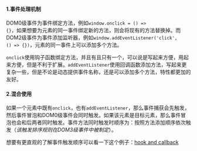 #### **1.事件处理机制**  
DOM0级事件为事件绑定方法，例如<code>window.onclick = () => {}</code>，如果想要为元素的同一事件绑定新的方法，则会将现有的方法替换掉。而DOM2级事件为事件添加监听器，例如<code>window.addEventListener('click', () => {})</code>，元素的同一事件上可以添加多个方法。  

<code>onclick</code>使用钩子函数绑定方法，并且有且只有一个，可以说是写起来方便，用起来方便，但是不利于扩展。<code>addEventListener</code>使用回调函数添加方法，写起来更复杂一些，但是不论是动态提供事件名称，还是可以添加多个方法，特性都更加的友好。

#### **2.混合使用**
如果一个元素中既有<code>onclick</code>，也有<code>addEventListener</code>，那么事件捕获会先触发，然后事件冒泡和DOM0级事件会同时触发。如果该元素是目标元素，那么事件冒泡也会和后两者同时触发。事件方法同时触发时顺序为：按照方法添加顺序依次触发（*该触发排序规则在DOM3级事件中被制定*）。

想要有更直观的了解事件触发顺序可以看一下这个例子：[hook and callback](https://codepen.io/Zenas-He/pen/Oqdjjd)
